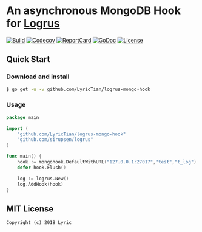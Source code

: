 # An asynchronous MongoDB Hook for [Logrus](https://github.com/sirupsen/logrus)

[![Build][Build-Status-Image]][Build-Status-Url] [![Codecov][codecov-image]][codecov-url] [![ReportCard][reportcard-image]][reportcard-url] [![GoDoc][godoc-image]][godoc-url] [![License][license-image]][license-url]

## Quick Start

### Download and install

```bash
$ go get -u -v github.com/LyricTian/logrus-mongo-hook
```

### Usage

```go
package main

import (
    "github.com/LyricTian/logrus-mongo-hook"
    "github.com/sirupsen/logrus"
)

func main() {
    hook := mongohook.DefaultWithURL("127.0.0.1:27017","test","t_log")
    defer hook.Flush()

    log := logrus.New()
    log.AddHook(hook)
}
```

## MIT License

    Copyright (c) 2018 Lyric

[Build-Status-Url]: https://travis-ci.org/LyricTian/logrus-mongo-hook
[Build-Status-Image]: https://travis-ci.org/LyricTian/logrus-mongo-hook.svg?branch=master
[codecov-url]: https://codecov.io/gh/LyricTian/logrus-mongo-hook
[codecov-image]: https://codecov.io/gh/LyricTian/logrus-mongo-hook/branch/master/graph/badge.svg
[reportcard-url]: https://goreportcard.com/report/github.com/LyricTian/logrus-mongo-hook
[reportcard-image]: https://goreportcard.com/badge/github.com/LyricTian/logrus-mongo-hook
[godoc-url]: https://godoc.org/github.com/LyricTian/logrus-mongo-hook
[godoc-image]: https://godoc.org/github.com/LyricTian/logrus-mongo-hook?status.svg
[license-url]: http://opensource.org/licenses/MIT
[license-image]: https://img.shields.io/npm/l/express.svg
